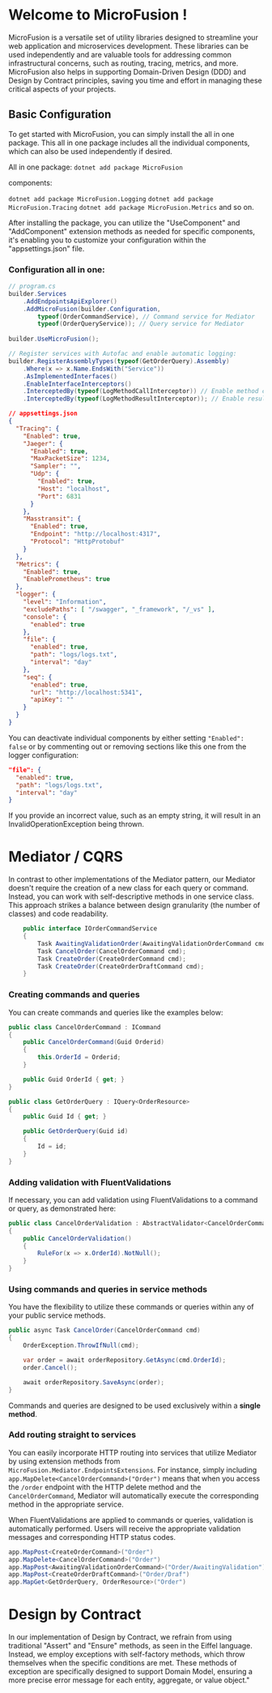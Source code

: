# Welcome to MicroFusion !

MicroFusion is a versatile set of utility libraries designed to streamline your web application and microservices development. These libraries can be used independently and are valuable tools for addressing common infrastructural concerns, such as routing, tracing, metrics, and more. MicroFusion also helps in supporting Domain-Driven Design (DDD) and Design by Contract principles, saving you time and effort in managing these critical aspects of your projects.

## Basic Configuration
To get started with MicroFusion, you can simply install the all in one package. This all in one package includes all the individual components, which can also be used independently if desired.

All in one package:
``dotnet add package MicroFusion``
 
 components:

`dotnet add package MicroFusion.Logging`
`dotnet add package MicroFusion.Tracing`
`dotnet add package MicroFusion.Metrics`
and so on.

After installing the package, you can utilize the "UseComponent" and "AddComponent" extension methods as needed for specific components, it's enabling you to customize your configuration within the "appsettings.json" file.

### Configuration all in one:

```csharp
// program.cs
builder.Services
    .AddEndpointsApiExplorer()
    .AddMicroFusion(builder.Configuration, 
        typeof(OrderCommandService), // Command service for Mediator
        typeof(OrderQueryService)); // Query service for Mediator
        
builder.UseMicroFusion();

// Register services with Autofac and enable automatic logging:
builder.RegisterAssemblyTypes(typeof(GetOrderQuery).Assembly)
    .Where(x => x.Name.EndsWith("Service"))
    .AsImplementedInterfaces()
    .EnableInterfaceInterceptors()
    .InterceptedBy(typeof(LogMethodCallInterceptor)) // Enable method call logging if needed.
    .InterceptedBy(typeof(LogMethodResultInterceptor)); // Enable result logging if needed.

```
```json
// appsettings.json 
{
  "Tracing": {
    "Enabled": true,
    "Jaeger": {
      "Enabled": true,
      "MaxPacketSize": 1234,
      "Sampler": "",
      "Udp": {
        "Enabled": true,
        "Host": "localhost",
        "Port": 6831
      }
    },
    "Masstransit": {
      "Enabled": true,
      "Endpoint": "http://localhost:4317",
      "Protocol": "HttpProtobuf"
    }
  },
  "Metrics": {
    "Enabled": true,
    "EnablePrometheus": true
  },
  "logger": {
    "level": "Information",
    "excludePaths": [ "/swagger", "_framework", "/_vs" ],
    "console": {
      "enabled": true
    },
    "file": {
      "enabled": true,
      "path": "logs/logs.txt",
      "interval": "day"
    },
    "seq": {
      "enabled": true,
      "url": "http://localhost:5341",
      "apiKey": ""
    }
  }
}
```

You can deactivate individual components by either setting `"Enabled": false` or by commenting out or removing sections like this one from the logger configuration:
```json
"file": {
  "enabled": true,
  "path": "logs/logs.txt",
  "interval": "day"
}
```
If you provide an incorrect value, such as an empty string, it will result in an InvalidOperationException being thrown.

# Mediator / CQRS
In contrast to other implementations of the Mediator pattern, our Mediator doesn't require the creation of a new class for each query or command. Instead, you can work with self-descriptive methods in one service class. This approach strikes a balance between design granularity (the number of classes) and code readability.
```csharp
    public interface IOrderCommandService
    {
        Task AwaitingValidationOrder(AwaitingValidationOrderCommand cmd);
        Task CancelOrder(CancelOrderCommand cmd);
        Task CreateOrder(CreateOrderCommand cmd);
        Task CreateOrder(CreateOrderDraftCommand cmd);
    }
```

### Creating commands and queries

You can create commands and queries like the examples below:
```csharp
public class CancelOrderCommand : ICommand
{
    public CancelOrderCommand(Guid Orderid)
    {
        this.OrderId = Orderid;
    }

    public Guid OrderId { get; }
}
```
```csharp
public class GetOrderQuery : IQuery<OrderResource>
{
    public Guid Id { get; }

    public GetOrderQuery(Guid id)
    {
        Id = id;
    }
}
```
### Adding validation with FluentValidations

If necessary, you can add validation using FluentValidations to a command or query, as demonstrated here:
```csharp
public class CancelOrderValidation : AbstractValidator<CancelOrderCommand>
{
    public CancelOrderValidation()
    {
        RuleFor(x => x.OrderId).NotNull();
    }
}
```

### Using commands and queries in service methods

You have the flexibility to utilize these commands or queries within any of your public service methods.
```csharp
public async Task CancelOrder(CancelOrderCommand cmd)
{
    OrderException.ThrowIfNull(cmd);

    var order = await orderRepository.GetAsync(cmd.OrderId);
    order.Cancel();

    await orderRepository.SaveAsync(order);
}
```
Commands and queries are designed to be used exclusively within a **single method**.

### Add routing straight to services
You can easily incorporate HTTP routing into services that utilize Mediator by using extension methods from `MicroFusion.Mediator.EndpointsExtensions`. For instance, simply including `app.MapDelete<CancelOrderCommand>("Order")` means that when you access the `/order` endpoint with the HTTP delete method and the `CancelOrderCommand`, Mediator will automatically execute the corresponding method in the appropriate service. 

When FluentValidations are applied to commands or queries, validation is automatically performed. Users will receive the appropriate validation messages and corresponding HTTP status codes.

```csharp
app.MapPost<CreateOrderCommand>("Order")
app.MapDelete<CancelOrderCommand>("Order")
app.MapPost<AwaitingValidationOrderCommand>("Order/AwaitingValidation")
app.MapPost<CreateOrderDraftCommand>("Order/Draf")
app.MapGet<GetOrderQuery, OrderResource>("Order")
```

# Design by Contract
In our implementation of Design by Contract, we refrain from using traditional "Assert" and "Ensure" methods, as seen in the Eiffel language. Instead, we employ exceptions with self-factory methods, which throw themselves when the specific conditions are met. These methods of exception are specifically designed to support Domain Model, ensuring a more precise error message for each entity, aggregate, or value object."